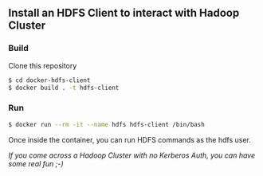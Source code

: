 ## Install an HDFS Client to interact with Hadoop Cluster
### Build
Clone this repository

```bash
$ cd docker-hdfs-client
$ docker build . -t hdfs-client
```

### Run
```bash
$ docker run --rm -it --name hdfs hdfs-client /bin/bash
```
Once inside the container, you can run HDFS commands as the hdfs user.

_If you come across a Hadoop Cluster with no Kerberos Auth, you can have some real fun ;-)_

